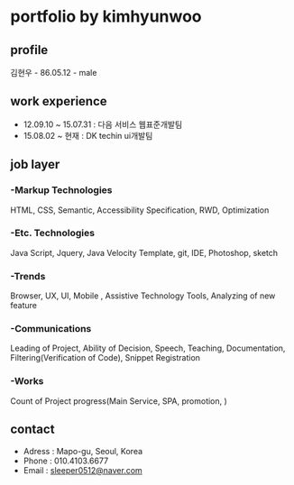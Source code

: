 # portfolio by kimhyunwoo


## profile
  김현우 - 86.05.12 - male
  
## work experience 
 + 12.09.10 ~ 15.07.31 : 다음 서비스 웹표준개발팀
 + 15.08.02 ~ 현재 : DK techin ui개발팀 
 
## job layer
### -Markup Technologies
HTML, CSS, Semantic, Accessibility Specification, RWD, Optimization

### -Etc. Technologies
Java Script, Jquery, Java Velocity Template, git, IDE, Photoshop, sketch

### -Trends
Browser, UX, UI, Mobile , Assistive Technology Tools, Analyzing of new feature

### -Communications
Leading of Project, Ability of Decision, Speech, Teaching, Documentation, Filtering(Verification of Code), Snippet Registration

### -Works
Count of Project progress(Main Service, SPA, promotion, )

## contact
  + Adress : Mapo-gu, Seoul, Korea
  + Phone : 010.4103.6677
  + Email : sleeper0512@naver.com
